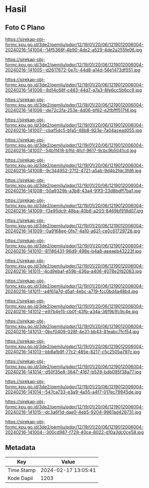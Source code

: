 # Hasil

## Foto C Plano

https://sirekap-obj-formc.kpu.go.id/3de2/pemilu/pdpr/12/19/01/20/06/1219012006004-20240216-141004--14f5368f-4b90-4de2-a529-4de2a255fe06.jpg

https://sirekap-obj-formc.kpu.go.id/3de2/pemilu/pdpr/12/19/01/20/06/1219012006004-20240216-141005--d2617672-0e7c-44d8-a14d-56e1473df551.jpg

https://sirekap-obj-formc.kpu.go.id/3de2/pemilu/pdpr/12/19/01/20/06/1219012006004-20240216-141006--8d14c68f-c463-44d7-a7a3-8fe6cc5b6cc9.jpg

https://sirekap-obj-formc.kpu.go.id/3de2/pemilu/pdpr/12/19/01/20/06/1219012006004-20240216-141006--de72c2fa-253e-4d06-bf62-e2fbfff517f4.jpg

https://sirekap-obj-formc.kpu.go.id/3de2/pemilu/pdpr/12/19/01/20/06/1219012006004-20240216-141007--cbaf5dc5-bfa5-48b8-923e-7a04acead055.jpg

https://sirekap-obj-formc.kpu.go.id/3de2/pemilu/pdpr/12/19/01/20/06/1219012006004-20240216-141007--54b1f418-b1fd-4fcf-9617-9cbc9b5041cd.jpg

https://sirekap-obj-formc.kpu.go.id/3de2/pemilu/pdpr/12/19/01/20/06/1219012006004-20240216-141008--9c344952-27f2-4721-a5ab-9d4b2fdc3fd6.jpg

https://sirekap-obj-formc.kpu.go.id/3de2/pemilu/pdpr/12/19/01/20/06/1219012006004-20240216-141008--50a9329b-a3b8-43a4-91f3-23d8bdff7ba1.jpg

https://sirekap-obj-formc.kpu.go.id/3de2/pemilu/pdpr/12/19/01/20/06/1219012006004-20240216-141009--f3e95dc9-48ba-40b6-a203-8469bf918d07.jpg

https://sirekap-obj-formc.kpu.go.id/3de2/pemilu/pdpr/12/19/01/20/06/1219012006004-20240216-141009--0a9168ee-0fe7-4a10-a621-ce0c61729728.jpg

https://sirekap-obj-formc.kpu.go.id/3de2/pemilu/pdpr/12/19/01/20/06/1219012006004-20240216-141010--81186431-96d9-498e-b4a8-aeeaeb43223f.jpg

https://sirekap-obj-formc.kpu.go.id/3de2/pemilu/pdpr/12/19/01/20/06/1219012006004-20240216-141011--4cd9ebaf-e59b-436a-a406-4078e2fd2083.jpg

https://sirekap-obj-formc.kpu.go.id/3de2/pemilu/pdpr/12/19/01/20/06/1219012006004-20240216-141011--a4f61a7d-d5af-4ebc-a719-fcc0bd4a48bd.jpg

https://sirekap-obj-formc.kpu.go.id/3de2/pemilu/pdpr/12/19/01/20/06/1219012006004-20240216-141012--e97b4e15-cb0f-43fb-a34a-36f9b1fc9c4e.jpg

https://sirekap-obj-formc.kpu.go.id/3de2/pemilu/pdpr/12/19/01/20/06/1219012006004-20240216-141013--0bcf0409-028f-4e31-bb43-81eabc7fcf54.jpg

https://sirekap-obj-formc.kpu.go.id/3de2/pemilu/pdpr/12/19/01/20/06/1219012006004-20240216-141013--bb8afb9f-77c2-485e-8217-c5c2505a797c.jpg

https://sirekap-obj-formc.kpu.go.id/3de2/pemilu/pdpr/12/19/01/20/06/1219012006004-20240216-141014--d50f35e8-3647-4167-b528-bdb095f38a77.jpg

https://sirekap-obj-formc.kpu.go.id/3de2/pemilu/pdpr/12/19/01/20/06/1219012006004-20240216-141014--547ca733-e3a9-4a55-a4f7-017ec79945de.jpg

https://sirekap-obj-formc.kpu.go.id/3de2/pemilu/pdpr/12/19/01/20/06/1219012006004-20240216-141015--dc3a6f1d-dae0-4eb5-9204-9961ad428731.jpg

https://sirekap-obj-formc.kpu.go.id/3de2/pemilu/pdpr/12/19/01/20/06/1219012006004-20240216-141004--300cd987-f729-40ce-8022-d10a3dc0ce58.jpg


## Metadata

| Key        | Value               |
| ---------- | ------------------- |
| Time Stamp | 2024-02-17 13:05:41 |
| Kode Dapil | 1203                |



